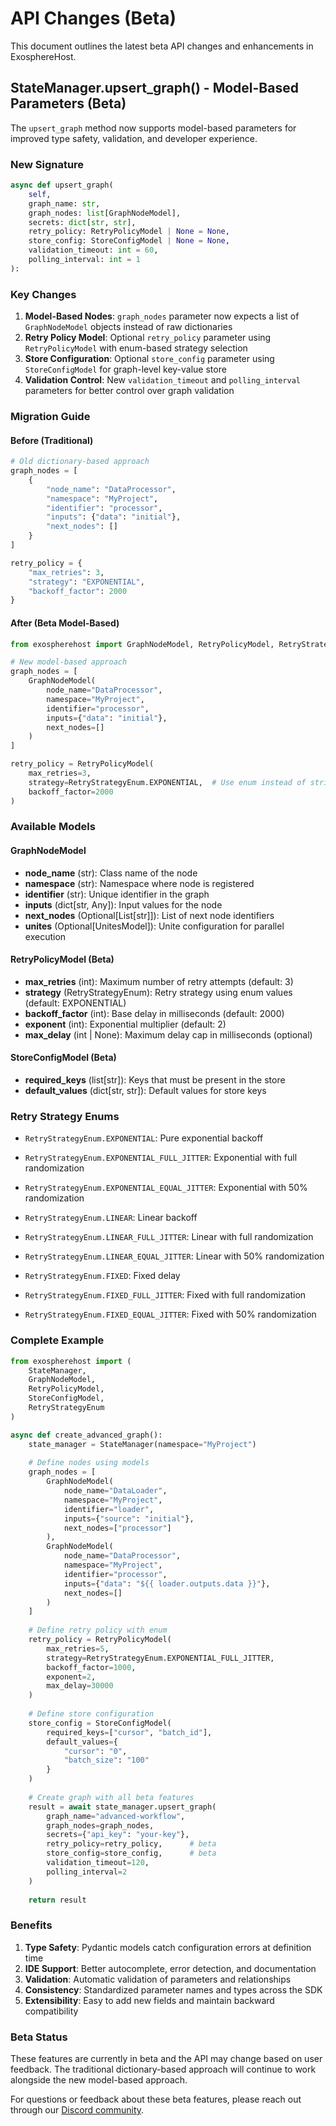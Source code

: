 # API Changes (Beta)

This document outlines the latest beta API changes and enhancements in ExosphereHost.

## StateManager.upsert_graph() - Model-Based Parameters (Beta)

The `upsert_graph` method now supports model-based parameters for improved type safety, validation, and developer experience.

### New Signature

```python
async def upsert_graph(
    self, 
    graph_name: str, 
    graph_nodes: list[GraphNodeModel], 
    secrets: dict[str, str], 
    retry_policy: RetryPolicyModel | None = None, 
    store_config: StoreConfigModel | None = None, 
    validation_timeout: int = 60, 
    polling_interval: int = 1
):
```

### Key Changes

1. **Model-Based Nodes**: `graph_nodes` parameter now expects a list of `GraphNodeModel` objects instead of raw dictionaries
2. **Retry Policy Model**: Optional `retry_policy` parameter using `RetryPolicyModel` with enum-based strategy selection
3. **Store Configuration**: Optional `store_config` parameter using `StoreConfigModel` for graph-level key-value store
4. **Validation Control**: New `validation_timeout` and `polling_interval` parameters for better control over graph validation

### Migration Guide

#### Before (Traditional)
```python
# Old dictionary-based approach
graph_nodes = [
    {
        "node_name": "DataProcessor",
        "namespace": "MyProject",
        "identifier": "processor",
        "inputs": {"data": "initial"},
        "next_nodes": []
    }
]

retry_policy = {
    "max_retries": 3,
    "strategy": "EXPONENTIAL",
    "backoff_factor": 2000
}
```

#### After (Beta Model-Based)
```python
from exospherehost import GraphNodeModel, RetryPolicyModel, RetryStrategyEnum

# New model-based approach
graph_nodes = [
    GraphNodeModel(
        node_name="DataProcessor",
        namespace="MyProject", 
        identifier="processor",
        inputs={"data": "initial"},
        next_nodes=[]
    )
]

retry_policy = RetryPolicyModel(
    max_retries=3,
    strategy=RetryStrategyEnum.EXPONENTIAL,  # Use enum instead of string
    backoff_factor=2000
)
```

### Available Models

#### GraphNodeModel
- **node_name** (str): Class name of the node
- **namespace** (str): Namespace where node is registered  
- **identifier** (str): Unique identifier in the graph
- **inputs** (dict[str, Any]): Input values for the node
- **next_nodes** (Optional[List[str]]): List of next node identifiers
- **unites** (Optional[UnitesModel]): Unite configuration for parallel execution

#### RetryPolicyModel (Beta)
- **max_retries** (int): Maximum number of retry attempts (default: 3)
- **strategy** (RetryStrategyEnum): Retry strategy using enum values (default: EXPONENTIAL)
- **backoff_factor** (int): Base delay in milliseconds (default: 2000)
- **exponent** (int): Exponential multiplier (default: 2)
- **max_delay** (int | None): Maximum delay cap in milliseconds (optional)

#### StoreConfigModel (Beta)
- **required_keys** (list[str]): Keys that must be present in the store
- **default_values** (dict[str, str]): Default values for store keys

### Retry Strategy Enums

- `RetryStrategyEnum.EXPONENTIAL`: Pure exponential backoff
- `RetryStrategyEnum.EXPONENTIAL_FULL_JITTER`: Exponential with full randomization
- `RetryStrategyEnum.EXPONENTIAL_EQUAL_JITTER`: Exponential with 50% randomization

- `RetryStrategyEnum.LINEAR`: Linear backoff
- `RetryStrategyEnum.LINEAR_FULL_JITTER`: Linear with full randomization
- `RetryStrategyEnum.LINEAR_EQUAL_JITTER`: Linear with 50% randomization

- `RetryStrategyEnum.FIXED`: Fixed delay
- `RetryStrategyEnum.FIXED_FULL_JITTER`: Fixed with full randomization
- `RetryStrategyEnum.FIXED_EQUAL_JITTER`: Fixed with 50% randomization

### Complete Example

```python
from exospherehost import (
    StateManager, 
    GraphNodeModel, 
    RetryPolicyModel, 
    StoreConfigModel,
    RetryStrategyEnum
)

async def create_advanced_graph():
    state_manager = StateManager(namespace="MyProject")
    
    # Define nodes using models
    graph_nodes = [
        GraphNodeModel(
            node_name="DataLoader",
            namespace="MyProject",
            identifier="loader",
            inputs={"source": "initial"},
            next_nodes=["processor"]
        ),
        GraphNodeModel(
            node_name="DataProcessor", 
            namespace="MyProject",
            identifier="processor",
            inputs={"data": "${{ loader.outputs.data }}"},
            next_nodes=[]
        )
    ]
    
    # Define retry policy with enum
    retry_policy = RetryPolicyModel(
        max_retries=5,
        strategy=RetryStrategyEnum.EXPONENTIAL_FULL_JITTER,
        backoff_factor=1000,
        exponent=2,
        max_delay=30000
    )
    
    # Define store configuration
    store_config = StoreConfigModel(
        required_keys=["cursor", "batch_id"],
        default_values={
            "cursor": "0",
            "batch_size": "100"
        }
    )
    
    # Create graph with all beta features
    result = await state_manager.upsert_graph(
        graph_name="advanced-workflow",
        graph_nodes=graph_nodes,
        secrets={"api_key": "your-key"},
        retry_policy=retry_policy,      # beta
        store_config=store_config,      # beta
        validation_timeout=120,
        polling_interval=2
    )
    
    return result
```

### Benefits

1. **Type Safety**: Pydantic models catch configuration errors at definition time
2. **IDE Support**: Better autocomplete, error detection, and documentation
3. **Validation**: Automatic validation of parameters and relationships
4. **Consistency**: Standardized parameter names and types across the SDK
5. **Extensibility**: Easy to add new fields and maintain backward compatibility

### Beta Status

These features are currently in beta and the API may change based on user feedback. The traditional dictionary-based approach will continue to work alongside the new model-based approach.

For questions or feedback about these beta features, please reach out through our [Discord community](https://discord.com/invite/zT92CAgvkj). 